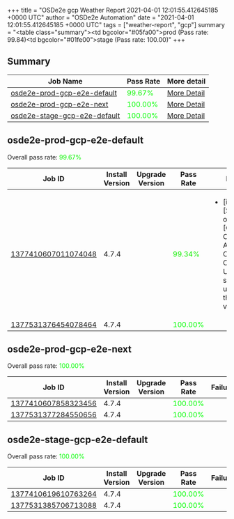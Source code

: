 +++
title = "OSDe2e gcp Weather Report 2021-04-01 12:01:55.412645185 +0000 UTC"
author = "OSDe2e Automation"
date = "2021-04-01 12:01:55.412645185 +0000 UTC"
tags = ["weather-report", "gcp"]
summary = "<table class=\"summary\"><tr><td bgcolor=\"#05fa00\"></td><td>prod (Pass rate: 99.84)</td></tr><tr><td bgcolor=\"#01fe00\"></td><td>stage (Pass rate: 100.00)</td></tr></table>"
+++
## Summary

| Job Name | Pass Rate | More detail |
|----------|-----------|-------------|
|[osde2e-prod-gcp-e2e-default](https://prow.svc.ci.openshift.org/?job=osde2e-prod-gcp-e2e-default)| <span style="color:#09f600;">99.67%</span>|[More Detail](#osde2e-prod-gcp-e2e-default)|
|[osde2e-prod-gcp-e2e-next](https://prow.svc.ci.openshift.org/?job=osde2e-prod-gcp-e2e-next)| <span style="color:#01fe00;">100.00%</span>|[More Detail](#osde2e-prod-gcp-e2e-next)|
|[osde2e-stage-gcp-e2e-default](https://prow.svc.ci.openshift.org/?job=osde2e-stage-gcp-e2e-default)| <span style="color:#01fe00;">100.00%</span>|[More Detail](#osde2e-stage-gcp-e2e-default)|



## osde2e-prod-gcp-e2e-default

Overall pass rate: <span style="color:#09f600;">99.67%</span>

| Job ID | Install Version | Upgrade Version | Pass Rate | Failures |
|--------|-----------------|-----------------|-----------|----------|
[1377410607011074048](https://prow.ci.openshift.org/view/gs/origin-ci-test/logs/osde2e-prod-gcp-e2e-default/1377410607011074048) | 4.7.4 |  | <span style="color:#11ee00;">99.34%</span>|<ul><li>[install] [Suite: operators] [OSD] Configure AlertManager Operator Operator Upgrade should upgrade from the replaced version</li></ul>
[1377531376454078464](https://prow.ci.openshift.org/view/gs/origin-ci-test/logs/osde2e-prod-gcp-e2e-default/1377531376454078464) | 4.7.4 |  | <span style="color:#01fe00;">100.00%</span>|



## osde2e-prod-gcp-e2e-next

Overall pass rate: <span style="color:#01fe00;">100.00%</span>

| Job ID | Install Version | Upgrade Version | Pass Rate | Failures |
|--------|-----------------|-----------------|-----------|----------|
[1377410607858323456](https://prow.ci.openshift.org/view/gs/origin-ci-test/logs/osde2e-prod-gcp-e2e-next/1377410607858323456) | 4.7.4 |  | <span style="color:#01fe00;">100.00%</span>|
[1377531377284550656](https://prow.ci.openshift.org/view/gs/origin-ci-test/logs/osde2e-prod-gcp-e2e-next/1377531377284550656) | 4.7.4 |  | <span style="color:#01fe00;">100.00%</span>|



## osde2e-stage-gcp-e2e-default

Overall pass rate: <span style="color:#01fe00;">100.00%</span>

| Job ID | Install Version | Upgrade Version | Pass Rate | Failures |
|--------|-----------------|-----------------|-----------|----------|
[1377410619610763264](https://prow.ci.openshift.org/view/gs/origin-ci-test/logs/osde2e-stage-gcp-e2e-default/1377410619610763264) | 4.7.4 |  | <span style="color:#01fe00;">100.00%</span>|
[1377531385706713088](https://prow.ci.openshift.org/view/gs/origin-ci-test/logs/osde2e-stage-gcp-e2e-default/1377531385706713088) | 4.7.4 |  | <span style="color:#01fe00;">100.00%</span>|



